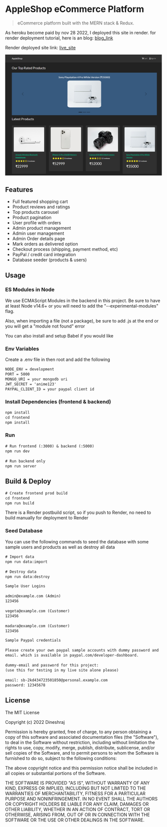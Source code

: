 # AppleShop eCommerce Platform

> eCommerce platform built with the MERN stack & Redux.

As heroku become paid by nov 28 2022, I deployed this site in render. for render deployment tutorial, here is an blog: [blog_link](https://dev.to/gregpetropoulos/render-deployment-free-tier-of-mern-app-52mk)

Render deployed site link: [live_site](https://appleshop-frontend.onrender.com)

![screenshot](https://github.com/dineshraj100/Proshop/blob/master/uploads/Screenshot%20(152).png)

## Features

- Full featured shopping cart
- Product reviews and ratings
- Top products carousel
- Product pagination
- User profile with orders
- Admin product management
- Admin user management
- Admin Order details page
- Mark orders as delivered option
- Checkout process (shipping, payment method, etc)
- PayPal / credit card integration
- Database seeder (products & users)

## Usage

### ES Modules in Node

We use ECMAScript Modules in the backend in this project. Be sure to have at least Node v14.6+ or you will need to add the "--experimental-modules" flag.

Also, when importing a file (not a package), be sure to add .js at the end or you will get a "module not found" error

You can also install and setup Babel if you would like

### Env Variables

Create a .env file in then root and add the following

```
NODE_ENV = development
PORT = 5000
MONGO_URI = your mongodb uri
JWT_SECRET = 'anime123'
PAYPAL_CLIENT_ID = your paypal client id
```

### Install Dependencies (frontend & backend)

```
npm install
cd frontend
npm install
```

### Run

```
# Run frontend (:3000) & backend (:5000)
npm run dev

# Run backend only
npm run server
```

## Build & Deploy

```
# Create frontend prod build
cd frontend
npm run build
```

There is a Render postbuild script, so if you push to Render, no need to build manually for deployment to Render

### Seed Database

You can use the following commands to seed the database with some sample users and products as well as destroy all data

```
# Import data
npm run data:import

# Destroy data
npm run data:destroy
```

```
Sample User Logins

admin@example.com (Admin)
123456

vegeta@example.com (Customer)
123456

madara@example.com (Customer)
123456
```

```
Sample Paypal credentials

Please create your own paypal sample accounts with dummy password and email. which is available in paypal.com/developer-dashboard.

dummy-email and password for this project:
(use this for testing in my live site alone please)

email: sb-2kd434723501850@personal.example.com
password: 12345678
```

## License

The MIT License

Copyright (c) 2022 Dineshraj

Permission is hereby granted, free of charge, to any person obtaining a copy
of this software and associated documentation files (the "Software"), to deal
in the Software without restriction, including without limitation the rights
to use, copy, modify, merge, publish, distribute, sublicense, and/or sell
copies of the Software, and to permit persons to whom the Software is
furnished to do so, subject to the following conditions:

The above copyright notice and this permission notice shall be included in
all copies or substantial portions of the Software.

THE SOFTWARE IS PROVIDED "AS IS", WITHOUT WARRANTY OF ANY KIND, EXPRESS OR
IMPLIED, INCLUDING BUT NOT LIMITED TO THE WARRANTIES OF MERCHANTABILITY,
FITNESS FOR A PARTICULAR PURPOSE AND NONINFRINGEMENT. IN NO EVENT SHALL THE
AUTHORS OR COPYRIGHT HOLDERS BE LIABLE FOR ANY CLAIM, DAMAGES OR OTHER
LIABILITY, WHETHER IN AN ACTION OF CONTRACT, TORT OR OTHERWISE, ARISING FROM,
OUT OF OR IN CONNECTION WITH THE SOFTWARE OR THE USE OR OTHER DEALINGS IN
THE SOFTWARE.
